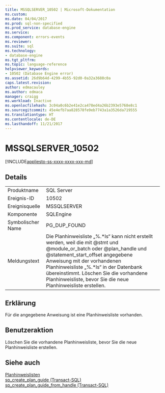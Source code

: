 ```yaml
---
title: MSSQLSERVER_10502 | Microsoft-Dokumentation
ms.custom: 
ms.date: 04/04/2017
ms.prod: sql-non-specified
ms.prod_service: database-engine
ms.service: 
ms.component: errors-events
ms.reviewer: 
ms.suite: sql
ms.technology:
- database-engine
ms.tgt_pltfrm: 
ms.topic: language-reference
helpviewer_keywords:
- 10502 (Database Engine error)
ms.assetid: 26d9b64d-4299-4b55-92d0-0a32a3688c0a
caps.latest.revision: 
author: edmacauley
ms.author: edmaca
manager: craigg
ms.workload: Inactive
ms.openlocfilehash: 3c04a0c6b2e41e2ca478ed4a26b2393e5768e8c1
ms.sourcegitcommit: 45e4efb7aa828578fe9eb7743a1a3526da719555
ms.translationtype: HT
ms.contentlocale: de-DE
ms.lasthandoff: 11/21/2017
---
```

# <a name="mssqlserver10502"></a>MSSQLSERVER_10502
[!INCLUDE[appliesto-ss-xxxx-xxxx-xxx-md](../../includes/appliesto-ss-xxxx-xxxx-xxx-md.md)]
  
## <a name="details"></a>Details  
  
|||  
|-|-|  
|Produktname|SQL Server|  
|Ereignis-ID|10502|  
|Ereignisquelle|MSSQLSERVER|  
|Komponente|SQLEngine|  
|Symbolischer Name|PG_DUP_FOUND|  
|Meldungstext|Die Planhinweisliste „%.*ls“ kann nicht erstellt werden, weil die mit @stmt und @module_or_batch oder @plan_handle und @statement_start_offset angegebene Anweisung mit der vorhandenen Planhinweisliste „%.\*ls“ in der Datenbank übereinstimmt. Löschen Sie die vorhandene Planhinweisliste, bevor Sie die neue Planhinweisliste erstellen.|  
  
## <a name="explanation"></a>Erklärung  
Für die angegebene Anweisung ist eine Planhinweisliste vorhanden.  
  
## <a name="user-action"></a>Benutzeraktion  
Löschen Sie die vorhandene Planhinweisliste, bevor Sie die neue Planhinweisliste erstellen.  
  
## <a name="see-also"></a>Siehe auch  
[Planhinweislisten](~/relational-databases/performance/plan-guides.md)  
[sp_create_plan_guide &#40;Transact-SQL&#41;](~/relational-databases/system-stored-procedures/sp-create-plan-guide-transact-sql.md)  
[sp_create_plan_guide_from_handle &#40;Transact-SQL&#41;](~/relational-databases/system-stored-procedures/sp-create-plan-guide-from-handle-transact-sql.md)  
  
